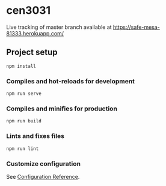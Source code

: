 # cen3031
Live tracking of master branch available at https://safe-mesa-81333.herokuapp.com/

## Project setup
```
npm install
```

### Compiles and hot-reloads for development
```
npm run serve
```

### Compiles and minifies for production
```
npm run build
```

<!-- ### Run your tests
```
npm run test
``` -->

### Lints and fixes files
```
npm run lint
```

### Customize configuration
See [Configuration Reference](https://cli.vuejs.org/config/).
